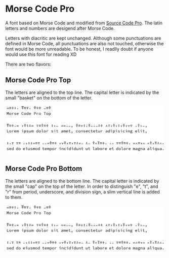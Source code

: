 # Morse Code Pro
A font based on Morse Code and modified from [Source Code Pro](https://github.com/adobe-fonts/source-code-pro). The latin letters and numbers are desigend after Morse Code. 

Letters with diacritic are kept unchanged. 
Although some punctuations are defined in Morse Code, all punctuations are also not touched, otherwise the font would be more unreadable. 
To be honest, I readlly doubt if anyone would use this font for reading XD 

There are two flavors:

## Morse Code Pro Top

The letters are aligned to the top line. The capital letter is indicated by the small "basket" on the bottom of the letter.

![Morse Code Pro Top demo](/pics/MorseSourceCodeProTop.png)

## Morse Code Pro Bottom

The letters are aligned to the bottom line. The capital letter is indicated by the small "cap" on the top of the letter. 
In order to distinguish "e", "t", and "r" from period, underscore, and division sign, a slim vertical line is added to them.

![Morse Code Pro Bottom demo](/pics/MorseSourceCodeProBottom.png)


